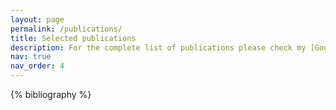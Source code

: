 ```yaml
---
layout: page
permalink: /publications/
title: Selected publications
description: For the complete list of publications please check my [Google Scholar page](https://scholar.google.com/citations?user=0n9jPPsAAAAJ&hl=en)
nav: true
nav_order: 4
---
```


<!-- _pages/publications.md -->
<div class="publications">

{% bibliography %}

</div>
